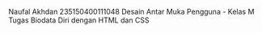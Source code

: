 Naufal Akhdan
235150400111048
Desain Antar Muka Pengguna - Kelas M
Tugas Biodata Diri dengan HTML dan CSS
